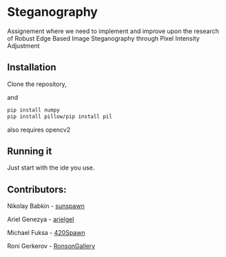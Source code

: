 # Steganography
Assignement where we need to implement and improve upon the research of Robust Edge Based Image Steganography through Pixel Intensity Adjustment


## Installation

Clone the repository,

and 

```bash
pip install numpy
pip install pillow/pip install pil
```

also requires opencv2

## Running it

Just start with the ide you use.



## Contributors:

Nikolay Babkin - [sunspawn](https://github.com/Sunspawn/)

Ariel Genezya - [arielgel](https://github.com/arielge1)

Michael Fuksa - [420Spawn](https://github.com/420Spawn)

Roni Gerkerov - [RonsonGallery](https://github.com/RonsonGallery)
